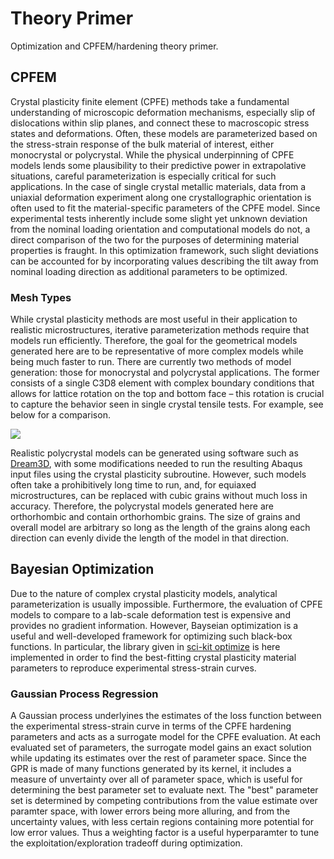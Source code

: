 # Theory Primer

Optimization and CPFEM/hardening theory primer.


## CPFEM

Crystal plasticity finite element (CPFE) methods take a fundamental understanding of microscopic deformation mechanisms, especially slip of dislocations within slip planes, and connect these to macroscopic stress states and deformations. 
Often, these models are parameterized based on the stress-strain response of the bulk material of interest, either monocrystal or polycrystal. 
While the physical underpinning of CPFE models lends some plausibility to their predictive power in extrapolative situations, careful parameterization is especially critical for such applications. 
In the case of single crystal metallic materials, data from a uniaxial deformation experiment along one crystallographic orientation is often used to fit the material-specific parameters of the CPFE model. 
Since experimental tests inherently include some slight yet unknown deviation from the nominal loading orientation and computational models do not, a direct comparison of the two for the purposes of determining material properties is fraught.
In this optimization framework, such slight deviations can be accounted for by incorporating values describing the tilt away from nominal loading direction as additional parameters to be optimized.


### Mesh Types


While crystal plasticity methods are most useful in their application to realistic microstructures, iterative parameterization methods require that models run efficiently.
Therefore, the goal for the geometrical models generated here are to be representative of more complex models while being much faster to run. 
There are currently two methods of model generation: those for monocrystal and polycrystal applications.
The former consists of a single C3D8 element with complex boundary conditions that allows for lattice rotation on the top and bottom face – this rotation is crucial to capture the behavior seen in single crystal tensile tests. 
For example, see below for a comparison.

![](assets/compareNewSingleXtalModel/figures/fig_ModelCompare_128_fullGeo.png)


Realistic polycrystal models can be generated using software such as  [Dream3D](http://dream3d.bluequartz.net), with some modifications needed to run the resulting Abaqus input files using the crystal plasticity subroutine. 
However, such models often take a prohibitively long time to run, and, for equiaxed microstructures, can be replaced with cubic grains without much loss in accuracy. 
Therefore, the polycrystal models generated here are orthorhombic and contain orthorhombic grains.
The size of grains and overall model are arbitrary so long as the length of the grains along each direction can evenly divide the length of the model in that direction. 


## Bayesian Optimization

Due to the nature of complex crystal plasticity models, analytical parameterization is usually impossible.
Furthermore, the evaluation of CPFE models to compare to a lab-scale deformation test is expensive and provides no gradient information. 
However, Bayseian optimization is a useful and well-developed framework for optimizing such black-box functions.
In particular, the library given in [sci-kit optimize](https://scikit-optimize.github.io/stable/) is here implemented in order to find the best-fitting crystal plasticity material parameters to reproduce experimental stress-strain curves.



### Gaussian Process Regression

A Gaussian process underlyines the estimates of the loss function between the experimental stress-strain curve in terms of the CPFE hardening parameters and acts as a surrogate model for the CPFE evaluation. 
At each evaluated set of parameters, the surrogate model gains an exact solution while updating its estimates over the rest of parameter space. 
Since the GPR is made of many functions generated by its kernel, it includes a measure of unvertainty over all of parameter space, which is useful for determining the best parameter set to evaluate next.
The "best" parameter set is determined by competing contributions from the value estimate over paramter space, with lower errors being more alluring, and from the uncertainty values, with less certain regions containing more potential for low error values. 
Thus a weighting factor is a useful hyperparamter to tune the exploitation/exploration tradeoff during optimization. 

